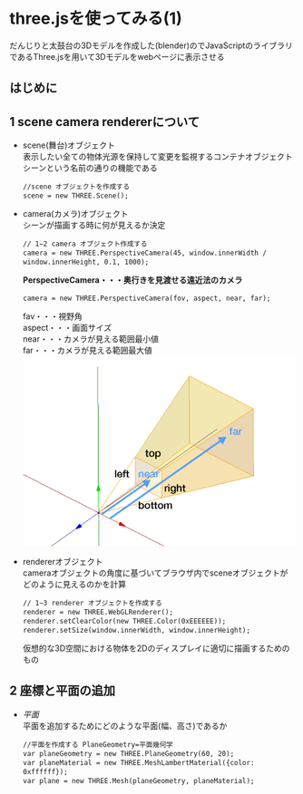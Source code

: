 # three.jsを使ってみる(1)
だんじりと太鼓台の3Dモデルを作成した(blender)のでJavaScriptのライブラリであるThree.jsを用いて3Dモデルをwebページに表示させる　　
## はじめに　　

## 1 scene camera rendererについて
- scene(舞台)オブジェクト   
    表示したい全ての物体光源を保持して変更を監視するコンテナオブジェクト  
    シーンという名前の通りの機能である
    ```
    //scene オブジェクトを作成する
    scene = new THREE.Scene();
    ```
- camera(カメラ)オブジェクト  
    シーンが描画する時に何が見えるか決定　
    ```
    // 1−2 camera オブジェクト作成する
    camera = new THREE.PerspectiveCamera(45, window.innerWidth / window.innerHeight, 0.1, 1000);
    ```
    **PerspectiveCamera・・・奥行きを見渡せる遠近法のカメラ**
    ```
    camera = new THREE.PerspectiveCamera(fov, aspect, near, far);
    ```
    fav・・・視野角  
    aspect・・・画面サイズ  
    near・・・カメラが見える範囲最小値  
    far・・・カメラが見える範囲最大値  
    ![代替テキスト](perspective.png)


-  rendererオブジェクト  
    cameraオブジェクトの角度に基づいてブラウザ内でsceneオブジェクトがどのように見えるのかを計算   
    ```
    // 1−3 renderer オブジェクトを作成する
    renderer = new THREE.WebGLRenderer();
    renderer.setClearColor(new THREE.Color(0xEEEEEE));
    renderer.setSize(window.innerWidth, window.innerHeight);
    ```
    仮想的な3D空間における物体を2Dのディスプレイに適切に描画するためのもの   
## 2 座標と平面の追加  
- *平面*  
平面を追加するためにどのような平面(幅、高さ)であるか
    ```
    //平面を作成する PlaneGeometry=平面幾何学
    var planeGeometry = new THREE.PlaneGeometry(60, 20);
    var planeMaterial = new THREE.MeshLambertMaterial({color: 0xffffff});
    var plane = new THREE.Mesh(planeGeometry, planeMaterial);
    ```

